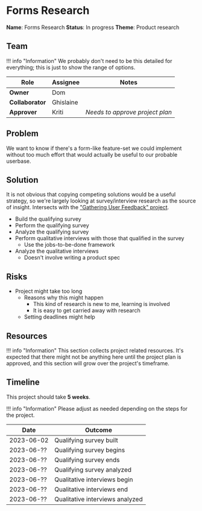 # Forms Research

**Name**: Forms Research
**Status**: In progress 
**Theme**: Product research

## Team
!!! info "Information"
    We probably don't need to be this detailed for everything; this is just to show the range of options.


| Role | Assignee | Notes |
|-|-|-|
| **Owner** | Dom | |
| **Collaborator** | Ghislaine | |
| **Approver** | Kriti | *Needs to approve project plan* |

## Problem
We want to know if there's a form-like feature-set we could implement without too much effort that would actually be useful to our probable userbase.

## Solution

It is not obvious that copying competing solutions would be a useful strategy, so we're largely looking at survey/interview research as the source of insight. Intersects with the ["Gathering User Feedback" project](/archive/product/projects/2023/04/gather-user-feedback).
 
- Build the qualifying survey
- Perform the qualifying survey
- Analyze the qualifying survey
- Perform qualitative interviews with those that qualified in the survey
	- Use the jobs-to-be-done framework
- Analyze the qualitative interviews
	- Doesn't involve writing a product spec
  
## Risks
- Project might take too long
	- Reasons why this might happen
  		- This kind of research is new to me, learning is involved
      - It is easy to get carried away with research
  - Setting deadlines might help

## Resources
!!! info "Information"
    This section collects project related resources. It's expected that there might not be anything here until the project plan is approved, and this section will grow over the project's timeframe.
 

## Timeline
This project should take **5 weeks**.

!!! info "Information"
    Please adjust as needed depending on the steps for the project.


| Date | Outcome |
| - | - |
| 2023-06-02 | Qualifying survey built | 
| 2023-06-?? | Qualifying survey begins | 
| 2023-06-?? | Qualifying survey ends | 
| 2023-06-?? | Qualifying survey analyzed | 
| 2023-06-?? | Qualitative interviews begin | 
| 2023-06-?? | Qualitative interviews end | 
| 2023-06-?? | Qualitative interviews analyzed | 